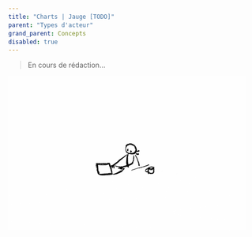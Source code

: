 ```yaml
---
title: "Charts | Jauge [TODO]"
parent: "Types d'acteur"
grand_parent: Concepts
disabled: true
---
```



> En cours de rédaction...

![SynApps](../../assets/under-progress.gif)
